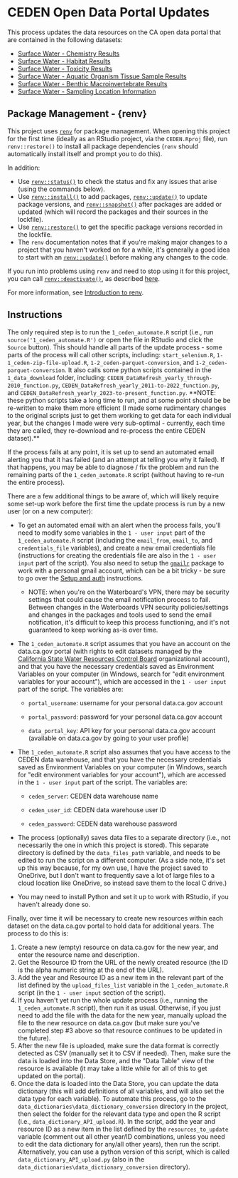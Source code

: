 # CEDEN Open Data Portal Updates

This process updates the data resources on the CA open data portal that are contained in the following datasets:

-   [Surface Water - Chemistry Results](https://data.ca.gov/dataset/surface-water-chemistry-results)
-   [Surface Water - Habitat Results](https://data.ca.gov/dataset/surface-water-habitat-results)
-   [Surface Water - Toxicity Results](https://data.ca.gov/dataset/surface-water-toxicity-results)
-   [Surface Water - Aquatic Organism Tissue Sample Results](https://data.ca.gov/dataset/surface-water-aquatic-organism-tissue-sample-results)
-   [Surface Water - Benthic Macroinvertebrate Results](https://data.ca.gov/dataset/surface-water-benthic-macroinvertebrate-results)
-   [Surface Water - Sampling Location Information](https://data.ca.gov/dataset/surface-water-sampling-location-information)

## Package Management - {renv}

This project uses [`renv`](https://rstudio.github.io/renv/articles/renv.html) for package management. When opening this project for the first time (ideally as an RStudio project, via the `CEDEN.Rproj` file), run `renv::restore()` to install all package dependencies (`renv` should automatically install itself and prompt you to do this).

In addition:

-   Use [`renv::status()`](https://rstudio.github.io/renv/reference/status.html) to check the status and fix any issues that arise (using the commands below).
-   Use [`renv::install()`](https://rstudio.github.io/renv/reference/install.html) to add packages, [`renv::update()`](https://rstudio.github.io/renv/reference/update.html) to update package versions, and [`renv::snapshot()`](https://rstudio.github.io/renv/reference/snapshot.html) after packages are added or updated (which will record the packages and their sources in the lockfile).
-   Use [`renv::restore()`](https://rstudio.github.io/renv/reference/restore.html) to get the specific package versions recorded in the lockfile.
-   The `renv` documentation notes that if you're making major changes to a project that you haven't worked on for a while, it's generally a good idea to start with an [`renv::update()`](https://rstudio.github.io/renv/reference/update.html) before making any changes to the code.

If you run into problems using `renv` and need to stop using it for this project, you can call [`renv::deactivate()`](https://rstudio.github.io/renv/reference/activate.html), as described [here](https://rstudio.github.io/renv/articles/renv.html#uninstalling-renv).

For more information, see [Introduction to renv](https://rstudio.github.io/renv/articles/renv.html).

## Instructions

The only required step is to run the `1_ceden_automate.R` script (i.e., run `source('1_ceden_automate.R')` or open the file in RStudio and click the `Source` button). This should handle all parts of the update process - some parts of the process will call other scripts, including: `start_selenium.R`, `1-1_ceden-zip-file-upload.R`, `1-2_ceden-parquet-conversion`, and `1-2_ceden-parquet-conversion`. It also calls some python scripts contained in the `1_data_download` folder, including: `CEDEN_DataRefresh_yearly_through-2010_function.py`, `CEDEN_DataRefresh_yearly_2011-to-2022_function.py`, and `CEDEN_DataRefresh_yearly_2023-to-present_function.py`. \*\*NOTE: these python scripts take a long time to run, and at some point should be be re-written to make them more efficient (I made some rudimentary changes to the original scripts just to get them working to get data for each individual year, but the changes I made were very sub-optimal - currently, each time they are called, they re-download and re-process the entire CEDEN dataset).\*\*

If the process fails at any point, it is set up to send an automated email alerting you that it has failed (and an attempt at telling you why it failed). If that happens, you may be able to diagnose / fix the problem and run the remaining parts of the `1_ceden_automate.R` script (without having to re-run the entire process).

There are a few additional things to be aware of, which will likely require some set-up work before the first time the update process is run by a new user (or on a new computer):

-   To get an automated email with an alert when the process fails, you'll need to modify some variables in the `1 - user input` part of the `1_ceden_automate.R` script (including the `email_from`, `email_to`, and `credentials_file` variables), and create a new email credentials file (instructions for creating the credentials file are also in the `1 - user input` part of the script). You also need to setup the [`gmailr`](https://github.com/r-lib/gmailr) package to work with a personal gmail account, which can be a bit tricky - be sure to go over the [Setup and auth](https://github.com/r-lib/gmailr#setup-and-auth) instructions.

    -   NOTE: when you're on the Waterboard's VPN, there may be security settings that could cause the email notification process to fail. Between changes in the Waterboards VPN security policies/settings and changes in the packages and tools used to send the email notification, it's difficult to keep this process functioning, and it's not guaranteed to keep working as-is over time.

-   The `1_ceden_automate.R` script assumes that you have an account on the data.ca.gov portal (with rights to edit datasets managed by the [California State Water Resources Control Board](https://data.ca.gov/organization/california-state-water-resources-control-board) organizational account), and that you have the necessary credentials saved as Environment Variables on your computer (in Windows, search for "edit environment variables for your account"), which are accessed in the `1 - user input` part of the script. The variables are:

    -   `portal_username`: username for your personal data.ca.gov account

    -   `portal_password`: password for your personal data.ca.gov account

    -   `data_portal_key`: API key for your personal data.ca.gov account (available on data.ca.gov by going to your user profile)

-   The `1_ceden_automate.R` script also assumes that you have access to the CEDEN data warehouse, and that you have the necessary credentials saved as Environment Variables on your computer (in Windows, search for "edit environment variables for your account"), which are accessed in the `1 - user input` part of the script. The variables are:

    -   `ceden_server`: CEDEN data warehouse name

    -   `ceden_user_id`: CEDEN data warehouse user ID

    -   `ceden_password`: CEDEN data warehouse password

-   The process (optionally) saves data files to a separate directory (i.e., not necessarily the one in which this project is stored). This separate directory is defined by the `data_files_path` variable, and needs to be edited to run the script on a different computer. (As a side note, it's set up this way because, for my own use, I have the project saved to OneDrive, but I don't want to frequently save a lot of large files to a cloud location like OneDrive, so instead save them to the local C drive.)

-   You may need to install Python and set it up to work with RStudio, if you haven't already done so.

Finally, over time it will be necessary to create new resources within each dataset on the data.ca.gov portal to hold data for additional years. The process to do this is:

1.  Create a new (empty) resource on data.ca.gov for the new year, and enter the resource name and description.
2.  Get the Resource ID from the URL of the newly created resource (the ID is the alpha numeric string at the end of the URL).
3.  Add the year and Resource ID as a new item in the relevant part of the list defined by the `upload_files_list` variable in the `1_ceden_automate.R` script (in the `1 - user input` section of the script).
4.  If you haven't yet run the whole update process (i.e., running the `1_ceden_automate.R` script), then run it as usual. Otherwise, if you just need to add the file with the data for the new year, manually upload the file to the new resource on data.ca.gov (but make sure you've completed step #3 above so that resource continues to be updated in the future).
5.  After the new file is uploaded, make sure the data format is correctly detected as CSV (manually set it to CSV if needed). Then, make sure the data is loaded into the Data Store, and the "Data Table" view of the resource is available (it may take a little while for all of this to get updated on the portal).
6.  Once the data is loaded into the Data Store, you can update the data dictionary (this will add definitions of all variables, and will also set the data type for each variable). To automate this process, go to the `data_dictionaries\data_dictionary_conversion` directory in the project, then select the folder for the relevant data type and open the R script (i.e., `data_dictionary_API_upload.R`). In the script, add the year and resource ID as a new item in the list defined by the `resources_to_update` variable (comment out all other year/ID combinations, unless you need to edit the data dictionary for any/all other years), then run the script. Alternatively, you can use a python version of this script, which is called `data_dictionary_API_upload.py` (also in the `data_dictionaries\data_dictionary_conversion` directory).
